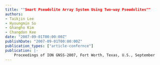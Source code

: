 ```yaml
---
title: ""Smart Pseudolite Array System Using Two-way Pseudolites""
authors:
- Taikjin Lee
- Hyoungmin So
- Ghangho Kim
- Changdon Kee
date: "2007-09-01T00:00:00Z"
publishDate: "2007-09-01T00:00:00Z"
publication_types: ["article-confernce"]
publication: |-
    Proceedings of ION GNSS-2007, Fort Worth, Texas, U.S., September
---
```


